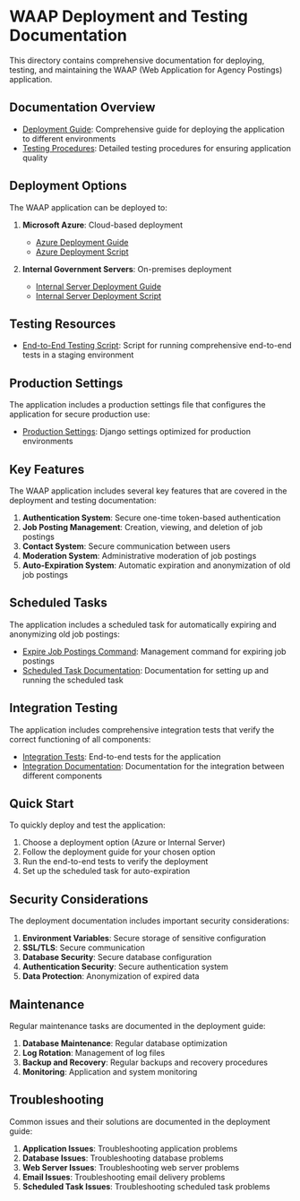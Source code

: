 # WAAP Deployment and Testing Documentation

This directory contains comprehensive documentation for deploying, testing, and maintaining the WAAP (Web Application for Agency Postings) application.

## Documentation Overview

- [Deployment Guide](deployment_guide.md): Comprehensive guide for deploying the application to different environments
- [Testing Procedures](testing_procedures.md): Detailed testing procedures for ensuring application quality

## Deployment Options

The WAAP application can be deployed to:

1. **Microsoft Azure**: Cloud-based deployment
   - [Azure Deployment Guide](../deployment/azure/README.md)
   - [Azure Deployment Script](../deployment/azure/deploy_azure.sh)

2. **Internal Government Servers**: On-premises deployment
   - [Internal Server Deployment Guide](../deployment/internal/README.md)
   - [Internal Server Deployment Script](../deployment/internal/deploy_internal.sh)

## Testing Resources

- [End-to-End Testing Script](../scripts/run_e2e_tests.sh): Script for running comprehensive end-to-end tests in a staging environment

## Production Settings

The application includes a production settings file that configures the application for secure production use:

- [Production Settings](../waap_project/settings_production.py): Django settings optimized for production environments

## Key Features

The WAAP application includes several key features that are covered in the deployment and testing documentation:

1. **Authentication System**: Secure one-time token-based authentication
2. **Job Posting Management**: Creation, viewing, and deletion of job postings
3. **Contact System**: Secure communication between users
4. **Moderation System**: Administrative moderation of job postings
5. **Auto-Expiration System**: Automatic expiration and anonymization of old job postings

## Scheduled Tasks

The application includes a scheduled task for automatically expiring and anonymizing old job postings:

- [Expire Job Postings Command](../waap/management/commands/expire_job_postings.py): Management command for expiring job postings
- [Scheduled Task Documentation](../waap/management/commands/README.md): Documentation for setting up and running the scheduled task

## Integration Testing

The application includes comprehensive integration tests that verify the correct functioning of all components:

- [Integration Tests](../waap/tests_integration.py): End-to-end tests for the application
- [Integration Documentation](../waap/INTEGRATION.md): Documentation for the integration between different components

## Quick Start

To quickly deploy and test the application:

1. Choose a deployment option (Azure or Internal Server)
2. Follow the deployment guide for your chosen option
3. Run the end-to-end tests to verify the deployment
4. Set up the scheduled task for auto-expiration

## Security Considerations

The deployment documentation includes important security considerations:

1. **Environment Variables**: Secure storage of sensitive configuration
2. **SSL/TLS**: Secure communication
3. **Database Security**: Secure database configuration
4. **Authentication Security**: Secure authentication system
5. **Data Protection**: Anonymization of expired data

## Maintenance

Regular maintenance tasks are documented in the deployment guide:

1. **Database Maintenance**: Regular database optimization
2. **Log Rotation**: Management of log files
3. **Backup and Recovery**: Regular backups and recovery procedures
4. **Monitoring**: Application and system monitoring

## Troubleshooting

Common issues and their solutions are documented in the deployment guide:

1. **Application Issues**: Troubleshooting application problems
2. **Database Issues**: Troubleshooting database problems
3. **Web Server Issues**: Troubleshooting web server problems
4. **Email Issues**: Troubleshooting email delivery problems
5. **Scheduled Task Issues**: Troubleshooting scheduled task problems
